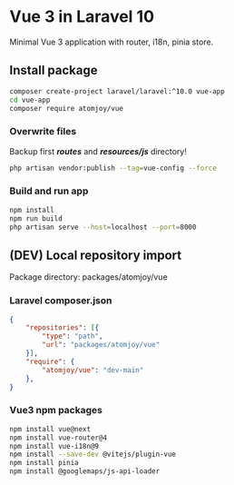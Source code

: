 # Vue 3 in Laravel 10

Minimal Vue 3 application with router, i18n, pinia store.

## Install package

```sh
composer create-project laravel/laravel:^10.0 vue-app
cd vue-app
composer require atomjoy/vue
```

### Overwrite files
Backup first ***routes*** and ***resources/js*** directory!

```sh
php artisan vendor:publish --tag=vue-config --force
```

### Build and run app

```sh
npm install
npm run build
php artisan serve --host=localhost --port=8000
```

## (DEV) Local repository import

Package directory: packages/atomjoy/vue

### Laravel composer.json

```json
{
    "repositories": [{
        "type": "path",
        "url": "packages/atomjoy/vue"
    }],
    "require": {
        "atomjoy/vue": "dev-main"
    },
}
```

### Vue3 npm packages

```sh
npm install vue@next
npm install vue-router@4
npm install vue-i18n@9
npm install --save-dev @vitejs/plugin-vue
npm install pinia
npm install @googlemaps/js-api-loader
```
